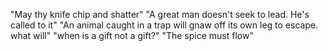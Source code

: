 "May thy knife chip and shatter"
"A great man doesn't seek to lead. He's called to it"
"An animal caught in a trap will gnaw off its own leg to escape. what will"
"when is a gift not a gift?"
"The spice must flow"
